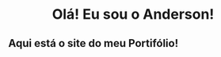 <div align="center">
<h1> Olá! Eu sou o Anderson! </h1>
</div>


<h2>Aqui está o site do meu Portifólio!</h2>
